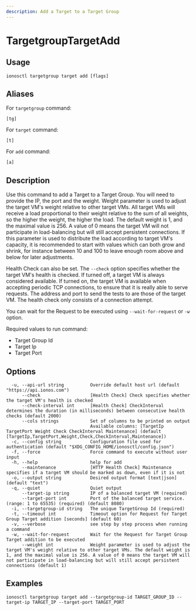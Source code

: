```yaml
---
description: Add a Target to a Target Group
---
```


# TargetgroupTargetAdd

## Usage

```text
ionosctl targetgroup target add [flags]
```

## Aliases

For `targetgroup` command:

```text
[tg]
```

For `target` command:

```text
[t]
```

For `add` command:

```text
[a]
```

## Description

Use this command to add a Target to a Target Group. You will need to provide the IP, the port and the weight. Weight parameter is used to adjust the target VM's weight relative to other target VMs. All target VMs will receive a load proportional to their weight relative to the sum of all weights, so the higher the weight, the higher the load. The default weight is 1, and the maximal value is 256. A value of 0 means the target VM will not participate in load-balancing but will still accept persistent connections. If this parameter is used to distribute the load according to target VM's capacity, it is recommended to start with values which can both grow and shrink, for instance between 10 and 100 to leave enough room above and below for later adjustments.

Health Check can also be set. The `--check` option specifies whether the target VM's health is checked. If turned off, a target VM is always considered available. If turned on, the target VM is available when accepting periodic TCP connections, to ensure that it is really able to serve requests. The address and port to send the tests to are those of the target VM. The health check only consists of a connection attempt.

You can wait for the Request to be executed using `--wait-for-request` or `-w` option.

Required values to run command:

* Target Group Id
* Target Ip
* Target Port

## Options

```text
  -u, --api-url string          Override default host url (default "https://api.ionos.com")
      --check                   [Health Check] Check specifies whether the target VM's health is checked
      --check-interval int      [Health Check] CheckInterval determines the duration (in milliseconds) between consecutive health checks (default 2000)
      --cols strings            Set of columns to be printed on output 
                                Available columns: [TargetIp TargetPort Weight Check CheckInterval Maintenance] (default [TargetIp,TargetPort,Weight,Check,CheckInterval,Maintenance])
  -c, --config string           Configuration file used for authentication (default "$XDG_CONFIG_HOME/ionosctl/config.json")
  -f, --force                   Force command to execute without user input
  -h, --help                    help for add
      --maintenance             [HTTP Health Check] Maintenance specifies if a target VM should be marked as down, even if it is not
  -o, --output string           Desired output format [text|json] (default "text")
  -q, --quiet                   Quiet output
      --target-ip string        IP of a balanced target VM (required)
      --target-port int         Port of the balanced target service. (range: 1 to 65535) (required) (default 8080)
  -i, --targetgroup-id string   The unique TargetGroup Id (required)
  -t, --timeout int             Timeout option for Request for Target Group Target addition [seconds] (default 60)
  -v, --verbose                 see step by step process when running a command
  -w, --wait-for-request        Wait for the Request for Target Group Target addition to be executed
      --weight int              Weight parameter is used to adjust the target VM's weight relative to other target VMs. The default weight is 1, and the maximal value is 256. A value of 0 means the target VM will not participate in load-balancing but will still accept persistent connections (default 1)
```

## Examples

```text
ionosctl targetgroup target add --targetgroup-id TARGET_GROUP_ID --target-ip TARGET_IP --target-port TARGET_PORT
```

